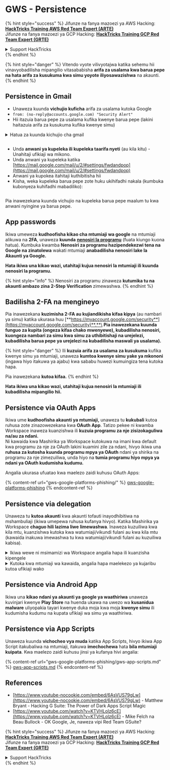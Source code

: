 # GWS - Persistence

{% hint style="success" %}
Jifunze na fanya mazoezi ya AWS Hacking:<img src="../../.gitbook/assets/image (1) (1) (1) (1).png" alt="" data-size="line">[**HackTricks Training AWS Red Team Expert (ARTE)**](https://training.hacktricks.xyz/courses/arte)<img src="../../.gitbook/assets/image (1) (1) (1) (1).png" alt="" data-size="line">\
Jifunze na fanya mazoezi ya GCP Hacking: <img src="../../.gitbook/assets/image (2) (1).png" alt="" data-size="line">[**HackTricks Training GCP Red Team Expert (GRTE)**<img src="../../.gitbook/assets/image (2) (1).png" alt="" data-size="line">](https://training.hacktricks.xyz/courses/grte)

<details>

<summary>Support HackTricks</summary>

* Angalia [**mpango wa usajili**](https://github.com/sponsors/carlospolop)!
* **Jiunge na** 💬 [**kikundi cha Discord**](https://discord.gg/hRep4RUj7f) au [**kikundi cha telegram**](https://t.me/peass) au **tufuatilie** kwenye **Twitter** 🐦 [**@hacktricks\_live**](https://twitter.com/hacktricks_live)**.**
* **Shiriki mbinu za hacking kwa kuwasilisha PRs kwa** [**HackTricks**](https://github.com/carlospolop/hacktricks) na [**HackTricks Cloud**](https://github.com/carlospolop/hacktricks-cloud) repos za github.

</details>
{% endhint %}

{% hint style="danger" %}
Vitendo vyote vilivyotajwa katika sehemu hii vinavyobadilisha mipangilio vitasababisha **arifa za usalama kwa barua pepe na hata arifa za kusukuma kwa simu yoyote iliyosawazishwa** na akaunti.
{% endhint %}

## **Persistence in Gmail**

* Unaweza kuunda **vichujio kuficha** arifa za usalama kutoka Google
* `from: (no-reply@accounts.google.com) "Security Alert"`
* Hii itazuia barua pepe za usalama kufika kwenye barua pepe (lakini haitazuia arifa za kusukuma kufika kwenye simu)

<details>

<summary>Hatua za kuunda kichujio cha gmail</summary>

(Maelekezo kutoka [**hapa**](https://support.google.com/mail/answer/6579))

1. Fungua [Gmail](https://mail.google.com/).
2. Katika kisanduku cha utafutaji juu, bonyeza Onyesha chaguzi za utafutaji ![photos tune](https://lh3.googleusercontent.com/cD6YR_YvqXqNKxrWn2NAWkV6tjJtg8vfvqijKT1_9zVCrl2sAx9jROKhLqiHo2ZDYTE=w36).
3. Ingiza vigezo vyako vya utafutaji. Ikiwa unataka kuangalia kama utafutaji wako umefanya kazi vizuri, angalia ni barua pepe zipi zinaonekana kwa kubonyeza **Tafuta**.
4. Chini ya dirisha la utafutaji, bonyeza **Unda kichujio**.
5. Chagua unachotaka kichujio kifanye.
6. Bonyeza **Unda kichujio**.

Angalia kichujio chako cha sasa (ili kuifuta) katika [https://mail.google.com/mail/u/0/#settings/filters](https://mail.google.com/mail/u/0/#settings/filters)

</details>

<figure><img src="../../.gitbook/assets/image (331).png" alt=""><figcaption></figcaption></figure>

* Unda **anwani ya kupeleka ili kupeleka taarifa nyeti** (au kila kitu) - Unahitaji ufikiaji wa mikono.
* Unda anwani ya kupeleka katika [https://mail.google.com/mail/u/2/#settings/fwdandpop](https://mail.google.com/mail/u/2/#settings/fwdandpop)
* Anwani ya kupokea itahitaji kuthibitisha hii
* Kisha, weka kupeleka barua pepe zote huku ukihifadhi nakala (kumbuka kubonyeza kuhifadhi mabadiliko):

<figure><img src="../../.gitbook/assets/image (332).png" alt=""><figcaption></figcaption></figure>

Pia inawezekana kuunda vichujio na kupeleka barua pepe maalum tu kwa anwani nyingine ya barua pepe.

## App passwords

Ikiwa umeweza **kudhoofisha kikao cha mtumiaji wa google** na mtumiaji alikuwa na **2FA**, unaweza **kuunda** [**nenosiri la programu**](https://support.google.com/accounts/answer/185833?hl=en) (fuata kiungo kuona hatua). Kumbuka kwamba **Nenosiri za programu hazipendekezwi tena na Google na zinatolewa** wakati mtumiaji **anabadilisha nenosiri lake la Akaunti ya Google.**

**Hata ikiwa una kikao wazi, utahitaji kujua nenosiri la mtumiaji ili kuunda nenosiri la programu.**

{% hint style="info" %}
Nenosiri za programu zinaweza **kutumika tu na akaunti ambazo zina 2-Step Verification** zimewashwa.
{% endhint %}

## Badilisha 2-FA na mengineyo

Pia inawezekana **kuzimisha 2-FA au kujiandikisha kifaa kipya** (au nambari ya simu) katika ukurasa huu [**https://myaccount.google.com/security**](https://myaccount.google.com/security)**.**\
**Pia inawezekana kuunda funguo za kupita (ongeza kifaa chako mwenyewe), kubadilisha nenosiri, kuongeza nambari za simu kwa simu za uthibitishaji na urejelezi, kubadilisha barua pepe ya urejelezi na kubadilisha maswali ya usalama).**

{% hint style="danger" %}
Ili **kuzuia arifa za usalama za kusukuma** kufika kwenye simu ya mtumiaji, unaweza **kumtoa kwenye simu yake ya mkononi** (ingawa hiyo itakuwa ya ajabu) kwa sababu huwezi kumuingiza tena kutoka hapa.

Pia inawezekana **kutoa kifaa.**
{% endhint %}

**Hata ikiwa una kikao wazi, utahitaji kujua nenosiri la mtumiaji ili kubadilisha mipangilio hii.**

## Persistence via OAuth Apps

Ikiwa ume **kudhoofisha akaunti ya mtumiaji,** unaweza tu **kukubali** kutoa ruhusa zote zinazowezekana kwa **OAuth App**. Tatizo pekee ni kwamba Workspace inaweza kuanzishwa ili **kuzuia programu za nje zisizokaguliwa na/au za ndani.**\
Ni kawaida kwa Mashirika ya Workspace kutokuwa na imani kwa default kwa programu za nje za OAuth lakini kuamini zile za ndani, hivyo ikiwa una **ruhusa za kutosha kuunda programu mpya ya OAuth** ndani ya shirika na programu za nje zimezuiliwa, unda hiyo na **tumia programu hiyo mpya ya ndani ya OAuth kudumisha kudumu.**

Angalia ukurasa ufuatao kwa maelezo zaidi kuhusu OAuth Apps:

{% content-ref url="gws-google-platforms-phishing/" %}
[gws-google-platforms-phishing](gws-google-platforms-phishing/)
{% endcontent-ref %}

## Persistence via delegation

Unaweza tu **kutoa akaunti** kwa akaunti tofauti inayodhibitiwa na mshambuliaji (ikiwa umepewa ruhusa kufanya hivyo). Katika Mashirika ya Workspace **chaguo hili lazima liwe** **limewashwa**. Inaweza kuzuiliwa kwa kila mtu, kuanzishwa kutoka kwa watumiaji/vikundi fulani au kwa kila mtu (kawaida inakuwa imewashwa tu kwa watumiaji/vikundi fulani au kuzuiliwa kabisa).

<details>

<summary>Ikiwa wewe ni msimamizi wa Workspace angalia hapa ili kuanzisha kipengele</summary>

(Maelezo [yaliyokopwa kutoka kwenye hati](https://support.google.com/a/answer/7223765))

Kama msimamizi wa shirika lako (kwa mfano, kazi yako au shule), unadhibiti ikiwa watumiaji wanaweza kutoa ufikiaji kwa akaunti yao ya Gmail. Unaweza kuruhusu kila mtu kuwa na chaguo la kutoa akaunti zao. Au, ruhusu watu katika idara fulani tu kuanzisha uwakilishi. Kwa mfano, unaweza:

* Ongeza msaidizi wa kiutawala kama mwakilishi kwenye akaunti yako ya Gmail ili waweze kusoma na kutuma barua pepe kwa niaba yako.
* Ongeza kundi, kama idara yako ya mauzo, katika Vikundi kama mwakilishi ili kuwapa kila mtu ufikiaji wa akaunti moja ya Gmail.

Watumiaji wanaweza tu kutoa ufikiaji kwa mtumiaji mwingine katika shirika moja, bila kujali kikoa chao au kitengo chao cha shirika.

#### Mipaka na vizuizi vya uwakilishi

* **Ruhusu watumiaji kutoa ufikiaji wa sanduku lao la barua kwa kundi la Google** chaguo: Ili kutumia chaguo hili, lazima iwe imewashwa kwa OU ya akaunti iliyotolewa na kwa kila mwanachama wa kundi la OU. Wanachama wa kundi wanaotegemea OU bila chaguo hili kuanzishwa hawawezi kufikia akaunti iliyotolewa.
* Kwa matumizi ya kawaida, watumiaji 40 wanaweza kufikia akaunti ya Gmail kwa wakati mmoja. Matumizi ya juu ya wastani na mwakilishi mmoja au zaidi yanaweza kupunguza idadi hii.
* Mchakato wa kiotomatiki ambao mara kwa mara unapata Gmail pia unaweza kupunguza idadi ya wakilishi wanaoweza kufikia akaunti kwa wakati mmoja. Mchakato huu unajumuisha APIs au nyongeza za kivinjari zinazopata Gmail mara kwa mara.
* Akaunti moja ya Gmail inasaidia hadi wakilishi 1,000 pekee. Kundi katika Vikundi kinahesabiwa kama mwakilishi mmoja kuelekea kikomo.
* Uwakilishi hauongeza mipaka kwa akaunti ya Gmail. Akaunti za Gmail zenye watumiaji waliotolewa zina mipaka na sera za kawaida za akaunti ya Gmail. Kwa maelezo zaidi, tembelea [Mipaka na sera za Gmail](https://support.google.com/a/topic/28609).

#### Hatua ya 1: Washa uwakilishi wa Gmail kwa watumiaji wako

**Kabla hujaanza:** Ili kutumia mipangilio kwa watumiaji fulani, weka akaunti zao katika [kitengo cha shirika](https://support.google.com/a/topic/1227584).

1.  [Ingia](https://admin.google.com/) kwenye [konstuli ya Google Admin](https://support.google.com/a/answer/182076).

Ingia kwa kutumia _akaunti ya msimamizi_, si akaunti yako ya sasa CarlosPolop@gmail.com
2. Katika konstuli ya Admin, nenda kwenye Menyu ![](https://storage.googleapis.com/support-kms-prod/JxKYG9DqcsormHflJJ8Z8bHuyVI5YheC0lAp)![na kisha](https://storage.googleapis.com/support-kms-prod/Th2Tx0uwPMOhsMPn7nRXMUo3vs6J0pto2DTn)![](https://storage.googleapis.com/support-kms-prod/ocGtUSENh4QebLpvZcmLcNRZyaTBcolMRSyl) **Apps**![na kisha](https://storage.googleapis.com/support-kms-prod/Th2Tx0uwPMOhsMPn7nRXMUo3vs6J0pto2DTn)**Google Workspace**![na kisha](https://storage.googleapis.com/support-kms-prod/Th2Tx0uwPMOhsMPn7nRXMUo3vs6J0pto2DTn)**Gmail**![na kisha](https://storage.googleapis.com/support-kms-prod/Th2Tx0uwPMOhsMPn7nRXMUo3vs6J0pto2DTn)**Mipangilio ya mtumiaji**.
3. Ili kutumia mipangilio kwa kila mtu, acha kitengo cha juu cha shirika kikiwa kimechaguliwa. Vinginevyo, chagua [kitengo cha shirika](https://support.google.com/a/topic/1227584) cha mtoto.
4. Bonyeza **Uwakilishi wa Barua**.
5. Angalia kisanduku cha **Ruhusu watumiaji kutoa ufikiaji wa sanduku lao la barua kwa watumiaji wengine katika kikoa**.
6. (Hiari) Ili kuruhusu watumiaji kubaini ni taarifa zipi za mtumaji zinazojumuishwa katika ujumbe wa uwakilishi unaotumwa kutoka kwa akaunti yao, angalia kisanduku cha **Ruhusu watumiaji kubinafsisha mipangilio hii**.
7. Chagua chaguo kwa taarifa za mtumaji za default zinazojumuishwa katika ujumbe unaotumwa na wakilishi:
* **Onyesha mmiliki wa akaunti na mwakilishi aliyemtuma barua pepe**—Ujumbe unajumuisha anwani za barua pepe za mmiliki wa akaunti ya Gmail na mwakilishi.
* **Onyesha mmiliki wa akaunti pekee**—Ujumbe unajumuisha anwani ya barua pepe ya mmiliki wa akaunti ya Gmail pekee. Anwani ya barua pepe ya mwakilishi haijajumuishwa.
8. (Hiari) Ili kuruhusu watumiaji kuongeza kundi katika Vikundi kama mwakilishi, angalia kisanduku cha **Ruhusu watumiaji kutoa ufikiaji wa sanduku lao la barua kwa kundi la Google**.
9. Bonyeza **Hifadhi**. Ikiwa umeanzisha kitengo cha shirika cha mtoto, unaweza kuwa na uwezo wa **Kurithi** au **Kuzuia** mipangilio ya kitengo cha shirika cha mzazi.
10. (Hiari) Ili kuwasha uwakilishi wa Gmail kwa vitengo vingine vya shirika, rudia hatua za 3–9.

Mabadiliko yanaweza kuchukua hadi masaa 24 lakini kawaida hutokea haraka zaidi. [Jifunze zaidi](https://support.google.com/a/answer/7514107)

#### Hatua ya 2: Wape watumiaji kuweka wakilishi kwa akaunti zao

Baada ya kuwasha uwakilishi, watumiaji wako wanaenda kwenye mipangilio yao ya Gmail ili kuwateua wakilishi. Wakilishi wanaweza kisha kusoma, kutuma, na kupokea ujumbe kwa niaba ya mtumiaji.

Kwa maelezo zaidi, waelekeze watumiaji kwenye [Wakilishi na ushirikiano kwenye barua pepe](https://support.google.com/a/users/answer/138350).

</details>

<details>

<summary>Kutoka kwa mtumiaji wa kawaida, angalia hapa maelekezo ya kujaribu kutoa ufikiaji wako</summary>

(Maelezo yaliyokopwa [**kutoka kwenye hati**](https://support.google.com/mail/answer/138350))

Unaweza kuongeza hadi wakilishi 10.

Ikiwa unatumia Gmail kupitia kazi yako, shule, au shirika lingine:

* Unaweza kuongeza hadi wakilishi 1000 ndani ya shirika lako.
* Kwa matumizi ya kawaida, wakilishi 40 wanaweza kufikia akaunti ya Gmail kwa wakati mmoja.
* Ikiwa unatumia michakato ya kiotomatiki, kama APIs au nyongeza za kivinjari, wakilishi wachache wanaweza kufikia akaunti ya Gmail kwa wakati mmoja.

1. Kwenye kompyuta yako, fungua [Gmail](https://mail.google.com/). Huwezi kuongeza wakilishi kutoka kwenye programu ya Gmail.
2. Katika kona ya juu kulia, bonyeza Mipangilio ![Mipangilio](https://lh3.googleusercontent.com/p3J-ZSPOLtuBBR_ofWTFDfdgAYQgi8mR5c76ie8XQ2wjegk7-yyU5zdRVHKybQgUlQ=w36-h36) ![na kisha](https://lh3.googleusercontent.com/3_l97rr0GvhSP2XV5OoCkV2ZDTIisAOczrSdzNCBxhIKWrjXjHucxNwocghoUa39gw=w36-h36) **Tazama mipangilio yote**.
3. Bonyeza tab ya **Akaunti na Uagizaji** au **Akaunti**.
4. Katika sehemu ya "Ruhusu ufikiaji kwa akaunti yako", bonyeza **Ongeza akaunti nyingine**. Ikiwa unatumia Gmail kupitia kazi yako au shule, shirika lako linaweza kuzuia uwakilishi wa barua pepe. Ikiwa huoni mipangilio hii, wasiliana na msimamizi wako.
* Ikiwa huoni Ruhusu ufikiaji kwa akaunti yako, basi imezuiliwa.
5. Ingiza anwani ya barua pepe ya mtu unayetaka kuongeza. Ikiwa unatumia Gmail kupitia kazi yako, shule, au shirika lingine, na msimamizi wako anaruhusu, unaweza kuingiza anwani ya barua pepe ya kundi. Kundi hili lazima liwe na kikoa sawa na shirika lako. Wanachama wa nje wa kundi wanakabiliwa na ufikiaji wa uwakilishi.\
\
**Muhimu:** Ikiwa akaunti unayotoa ni akaunti mpya au nenosiri limewekwa upya, Msimamizi lazima azime sharti la kubadilisha nenosiri unapojisajili mara ya kwanza.

* [Jifunze jinsi Msimamizi anaweza kuunda mtumiaji](https://support.google.com/a/answer/33310).
* [Jifunze jinsi Msimamizi anaweza kuweka upya nenosiri](https://support.google.com/a/answer/33319).

6\. Bonyeza **Hatua Inayofuata** ![na kisha](https://lh3.googleusercontent.com/QbWcYKta5vh_4-OgUeFmK-JOB0YgLLoGh69P478nE6mKdfpWQniiBabjF7FVoCVXI0g=h36) **Tuma barua pepe ili kutoa ufikiaji**.

Mtu uliyemongeza atapata barua pepe ikimuuliza kuthibitisha. Mwaliko unakoma baada ya wiki moja.

Ikiwa umeongeza kundi, wanachama wote wa kundi watakuwa wakilishi bila haja ya kuthibitisha.

Kumbuka: Inaweza kuchukua hadi masaa 24 kwa uwakilishi kuanza kufanya kazi.

</details>

## Persistence via Android App

Ikiwa una **kikao ndani ya akaunti ya google ya waathiriwa** unaweza kuvinjari kwenye **Play Store** na huenda ukawa na uwezo wa **kusanidua malware** uliyopakia tayari kwenye duka moja kwa moja **kwenye simu** ili kudumisha kudumu na kupata ufikiaji wa simu ya waathiriwa.

## **Persistence via** App Scripts

Unaweza kuunda **vichocheo vya muda** katika App Scripts, hivyo ikiwa App Script itakubaliwa na mtumiaji, itakuwa **imechochewa** hata **bila mtumiaji kuipata**. Kwa maelezo zaidi kuhusu jinsi ya kufanya hivi angalia:

{% content-ref url="gws-google-platforms-phishing/gws-app-scripts.md" %}
[gws-app-scripts.md](gws-google-platforms-phishing/gws-app-scripts.md)
{% endcontent-ref %}

## References

* [https://www.youtube-nocookie.com/embed/6AsVUS79gLw](https://www.youtube-nocookie.com/embed/6AsVUS79gLw) - Matthew Bryant - Hacking G Suite: The Power of Dark Apps Script Magic
* [https://www.youtube.com/watch?v=KTVHLolz6cE](https://www.youtube.com/watch?v=KTVHLolz6cE) - Mike Felch na Beau Bullock - OK Google, Je, naweza vipi Red Team GSuite?

{% hint style="success" %}
Jifunze na fanya mazoezi ya AWS Hacking:<img src="../../.gitbook/assets/image (1) (1) (1) (1).png" alt="" data-size="line">[**HackTricks Training AWS Red Team Expert (ARTE)**](https://training.hacktricks.xyz/courses/arte)<img src="../../.gitbook/assets/image (1) (1) (1) (1).png" alt="" data-size="line">\
Jifunze na fanya mazoezi ya GCP Hacking: <img src="../../.gitbook/assets/image (2) (1).png" alt="" data-size="line">[**HackTricks Training GCP Red Team Expert (GRTE)**<img src="../../.gitbook/assets/image (2) (1).png" alt="" data-size="line">](https://training.hacktricks.xyz/courses/grte)

<details>

<summary>Support HackTricks</summary>

* Angalia [**mpango wa usajili**](https://github.com/sponsors/carlospolop)!
* **Jiunge na** 💬 [**kikundi cha Discord**](https://discord.gg/hRep4RUj7f) au [**kikundi cha telegram**](https://t.me/peass) au **tufuatilie** kwenye **Twitter** 🐦 [**@hacktricks\_live**](https://twitter.com/hacktricks_live)**.**
* **Shiriki mbinu za hacking kwa kuwasilisha PRs kwa** [**HackTricks**](https://github.com/carlospolop/hacktricks) na [**HackTricks Cloud**](https://github.com/carlospolop/hacktricks-cloud) repos za github.

</details>
{% endhint %}
